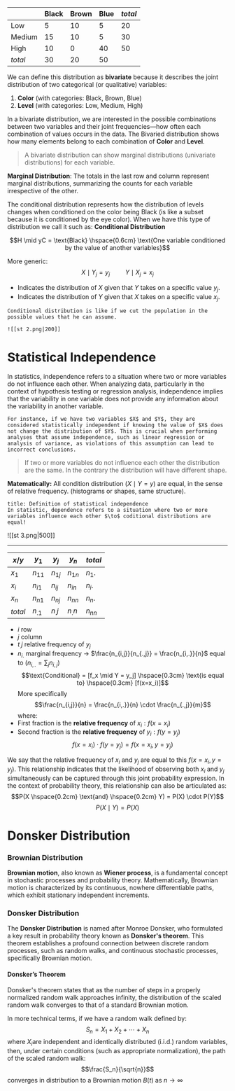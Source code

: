 |         | Black | Brown | Blue | _total_ |
| ------- | ----- | ----- | ---- | ------- |
| Low     | 5     | 10    | 5    | 20      |
| Medium  | 15    | 10    | 5    | 30      |
| High    | 10    | 0     | 40   | 50      |
| _total_ | 30    | 20    | 50   |         |

We can define this distribution as **bivariate** because it describes the joint distribution of two categorical (or qualitative) variables:

1. **Color** (with categories: Black, Brown, Blue)
2. **Level** (with categories: Low, Medium, High)

In a bivariate distribution, we are interested in the possible combinations between two variables and their joint frequencies—how often each combination of values occurs in the data. The Bivaried distribution shows how many elements belong to each combination of **Color** and **Level**.

>A bivariate distribution can show marginal distributions (univariate distributions) for each variable.

**Marginal Distribution**: The totals in the last row and column represent marginal distributions, summarizing the counts for each variable irrespective of the other.

The conditional distribution represents how the distribution of levels changes when conditioned on the color being Black (is like a subset because it is conditioned by the eye color). When we have this type of distribution we call it such as: **Conditional Distribution**

$$H \mid yC = \text{Black} \hspace{0.6cm} \text{One variable conditioned by the value of another variables}$$

More generic:
$$X \mid Y_j = y_j \hspace{1cm} Y \mid X_j = x_j$$
- Indicates the distribution of $X$ given that $Y$ takes on a specific value $y_j$​.
- Indicates the distribution of $Y$ given that $X$ takes on a specific value $x_j$​.

```ad-example
Conditional distribution is like if we cut the population in the possible values that he can assume.

![[st 2.png|200]]

```

# Statistical Independence
In statistics, independence refers to a situation where two or more variables do not influence each other. When analyzing data, particularly in the context of hypothesis testing or regression analysis, independence implies that the variability in one variable does not provide any information about the variability in another variable.

```ad-example
For instance, if we have two variables $X$ and $Y$, they are considered statistically independent if knowing the value of $X$ does not change the distribution of $Y$. This is crucial when performing analyses that assume independence, such as linear regression or analysis of variance, as violations of this assumption can lead to incorrect conclusions.

```

>If two or more variables do not influence each other the distribution are the same. In the contrary the distribution will have different shape.

**Matematically:**
All condition distribution $(X \mid Y = y)$ are equal, in the sense of relative frequency. (histograms or shapes, same structure).

```ad-abstract
title: Definition of statistical independence
In statistic, dependence refers to a situation where two or more variables influence each other $\to$ coditional distributions are equal!

```

![[st 3.png|500]]

----

| $x/y$   | $y_1$    | $y_j$    | $y_n$    | _total_  |
| ------- | -------- | -------- | -------- | -------- |
| $x_1$   | $n_{11}$ | $n_{1j}$ | $n_{1n}$ | $n_1.$   |
| $x_i$   | $n_{i1}$ | $n_{ij}$ | $n_{in}$ | $n_i.$   |
| $x_n$   | $n_{n1}$ | $n_{nj}$ | $n_{nn}$ | $n_n.$   |
| _total_ | $n_.1$   | $n_.j$   | $n_.n$   | $n_{nn}$ |
- $i$ row
- $j$ column
- $t_.j$ relative frequency of $y_j$
- $n_{i.}$ marginal frequency $\to$ $\frac{n_{i,j}}{n_{.,j}} = \frac{n_{i,.}}{n}$ equal to $(n_{i,.} = \sum_{j} n_{i,j})$
$$\text{Conditional} = [f_x \mid Y = y_j] \hspace{0.3cm} \text{is equal to} \hspace{0.3cm} [f(x=x_i)]$$
More specifically
$$\frac{n_{i,j}}{n} = \frac{n_{i,.}}{n} \cdot \frac{n_{.,j}}{m}$$
where:
- First fraction is the **relative frequency** of $x_i : f(x = x_i)$
- Second fraction is the **relative frequency** of $y_i : f(y = y_j)$
$$f(x = x_i) \cdot f(y = y_j) = f(x = x_i, y = y_j)$$

We say that the relative frequency of $x_i$ and $y_j$ are equal to this $f(x = x_i, y = y_j)$. 
This relationship indicates that the likelihood of observing both $x_i$​ and $y_j$​ simultaneously can be captured through this joint probability expression. In the context of probability theory, this relationship can also be articulated as:
$$P(X \hspace{0.2cm} \text{and} \hspace{0.2cm} Y) = P(X) \cdot P(Y)$$$$P(X \mid Y) = P(X)$$

# Donsker Distribution 

### Brownian Distribution
**Brownian motion**, also known as **Wiener process**, is a fundamental concept in stochastic processes and probability theory. Mathematically, Brownian motion is characterized by its continuous, nowhere differentiable paths, which exhibit stationary independent increments.

### Donsker Distribution
The **Donsker Distribution** is named after Monroe Donsker, who formulated a key result in probability theory known as **Donsker's theorem**. This theorem establishes a profound connection between discrete random processes, such as random walks, and continuous stochastic processes, specifically Brownian motion.

#### Donsker’s Theorem
Donsker's theorem states that as the number of steps in a properly normalized random walk approaches infinity, the distribution of the scaled random walk converges to that of a standard Brownian motion.

In more technical terms, if we have a random walk defined by:
$$S_n = X_1+ X_2 + \cdots + X_n$$ 
where $X_i$​ are independent and identically distributed (i.i.d.) random variables, then, under certain conditions (such as appropriate normalization), the path of the scaled random walk:$$\frac{S_n}{\sqrt{n}}$$ converges in distribution to a Brownian motion $B(t)$ as $n→\infty$
